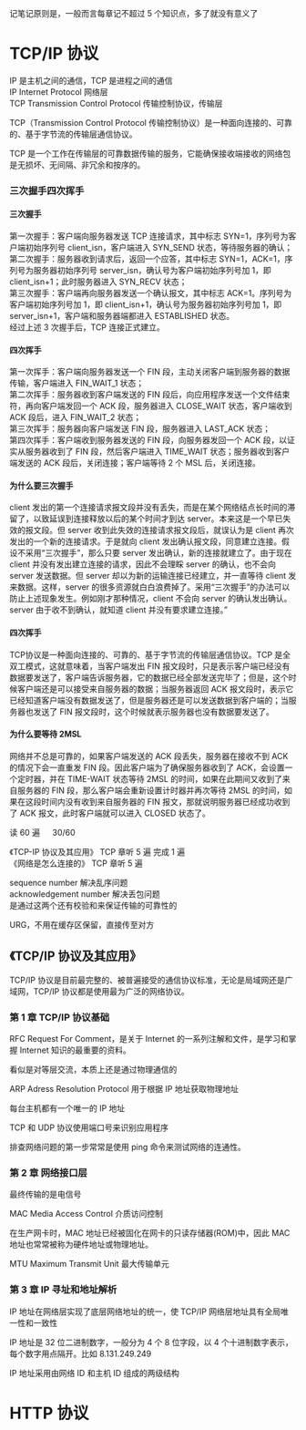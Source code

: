 
记笔记原则是，一般而言每章记不超过 5 个知识点，多了就没有意义了  


# TCP/IP 协议  

IP 是主机之间的通信，TCP 是进程之间的通信  
IP Internet Protocol 网络层  
TCP Transmission Control Protocol 传输控制协议，传输层  

TCP（Transmission Control Protocol 传输控制协议）是一种面向连接的、可靠的、基于字节流的传输层通信协议。  

TCP 是一个工作在传输层的可靠数据传输的服务，它能确保接收端接收的网络包是无损坏、无间隔、非冗余和按序的。  


### 三次握手四次挥手 

#### 三次握手
第一次握手：客户端向服务器发送 TCP 连接请求，其中标志 SYN=1，序列号为客户端初始序列号 client_isn，客户端进入 SYN_SEND 状态，等待服务器的确认；  
第二次握手：服务器收到请求后，返回一个应答，其中标志 SYN=1，ACK=1，序列号为服务器初始序列号 server_isn，确认号为客户端初始序列号加 1，即 client_isn+1；此时服务器进入 SYN_RECV 状态；  
第三次握手：客户端再向服务器发送一个确认报文，其中标志 ACK=1。序列号为客户端初始序列号加 1，即 client_isn+1，确认号为服务器初始序列号加 1，即 server_isn+1，客户端和服务器端都进入 ESTABLISHED 状态。  
经过上述 3 次握手后，TCP 连接正式建立。  


#### 四次挥手
第一次挥手：客户端向服务器发送一个 FIN 段，主动关闭客户端到服务器的数据传输，客户端进入 FIN_WAIT_1 状态；  
第二次挥手：服务器收到客户端发送的 FIN 段后，向应用程序发送一个文件结束符，再向客户端发回一个 ACK 段，服务器进入 CLOSE_WAIT 状态，客户端收到 ACK 段后，进入 FIN_WAIT_2 状态；  
第三次挥手：服务器向客户端发送 FIN 段，服务器进入 LAST_ACK 状态；  
第四次挥手：客户端收到服务器发送的 FIN 段，向服务器发回一个 ACK 段，以证实从服务器收到了 FIN 段，然后客户端进入 TIME_WAIT 状态；服务器收到客户端发送的 ACK 段后，关闭连接；客户端等待 2 个 MSL 后，关闭连接。  


#### 为什么要三次握手
client 发出的第一个连接请求报文段并没有丢失，而是在某个网络结点长时间的滞留了，以致延误到连接释放以后的某个时间才到达 server。本来这是一个早已失效的报文段。但 server 收到此失效的连接请求报文段后，就误认为是 client 再次发出的一个新的连接请求。于是就向 client 发出确认报文段，同意建立连接。假设不采用“三次握手”，那么只要 server 发出确认，新的连接就建立了。由于现在 client 并没有发出建立连接的请求，因此不会理睬 server 的确认，也不会向 server 发送数据。但 server 却以为新的运输连接已经建立，并一直等待 client 发来数据。这样，server 的很多资源就白白浪费掉了。采用“三次握手”的办法可以防止上述现象发生。例如刚才那种情况，client 不会向 server 的确认发出确认。server 由于收不到确认，就知道 client 并没有要求建立连接。”


#### 四次挥手  

TCP协议是一种面向连接的、可靠的、基于字节流的传输层通信协议。TCP 是全双工模式，这就意味着，当客户端发出 FIN 报文段时，只是表示客户端已经没有数据要发送了，客户端告诉服务器，它的数据已经全部发送完毕了；但是，这个时候客户端还是可以接受来自服务器的数据；当服务器返回 ACK 报文段时，表示它已经知道客户端没有数据发送了，但是服务器还是可以发送数据到客户端的；当服务器也发送了 FIN 报文段时，这个时候就表示服务器也没有数据要发送了。  


#### 为什么要等待 2MSL  
网络并不总是可靠的，如果客户端发送的 ACK 段丢失，服务器在接收不到 ACK 的情况下会一直重发 FIN 段。因此客户端为了确保服务器收到了 ACK，会设置一个定时器，并在 TIME-WAIT 状态等待 2MSL 的时间，如果在此期间又收到了来自服务器的 FIN 段，那么客户端会重新设置计时器并再次等待 2MSL 的时间，如果在这段时间内没有收到来自服务器的 FIN 报文，那就说明服务器已经成功收到了 ACK 报文，此时客户端就可以进入 CLOSED 状态了。  



读 60 遍 &emsp; 30/60  


《TCP-IP 协议及其应用》 TCP 章听 5 遍 完成 1 遍  
《网络是怎么连接的》 TCP 章听 5 遍  

sequence number 解决乱序问题  
acknowledgement number 解决丢包问题  
是通过这两个还有校验和来保证传输的可靠性的  

URG，不用在缓存区保留，直接传至对方  


## 《TCP/IP 协议及其应用》  

TCP/IP 协议是目前最完整的、被普遍接受的通信协议标准，无论是局域网还是广域网，TCP/IP 协议都是使用最为广泛的网络协议。  

### 第 1 章 TCP/IP 协议基础  

RFC Request For Comment，是关于 Internet 的一系列注解和文件，是学习和掌握 Internet 知识的最重要的资料。  

看似是对等层交流，本质上还是通过物理通信的  

ARP Adress Resolution Protocol 用于根据 IP 地址获取物理地址  

每台主机都有一个唯一的 IP 地址  

TCP 和 UDP 协议使用端口号来识别应用程序  

排查网络问题的第一步常常是使用 ping 命令来测试网络的连通性。  



### 第 2 章 网络接口层 
最终传输的是电信号  

MAC Media Access Control 介质访问控制  

在生产网卡时，MAC 地址已经被固化在网卡的只读存储器(ROM)中，因此 MAC 地址也常常被称为硬件地址或物理地址。  

MTU Maximum Transmit Unit 最大传输单元  


### 第 3 章 IP 寻址和地址解析  

IP 地址在网络层实现了底层网络地址的统一，使 TCP/IP 网络层地址具有全局唯一性和一致性  

IP 地址是 32 位二进制数字，一般分为 4 个 8 位字段，以 4 个十进制数字表示，每个数字用点隔开。比如 8.131.249.249  

IP 地址采用由网络 ID 和主机 ID 组成的两级结构  









# HTTP 协议  































